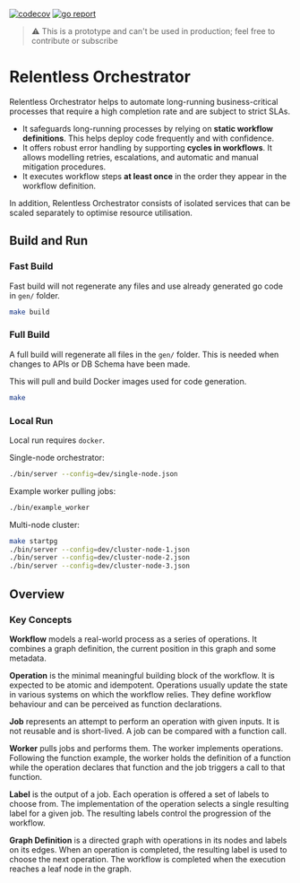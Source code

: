 [![codecov](https://codecov.io/gh/gemlab-dev/relor/graph/badge.svg?token=Y6XRNVMZ1N)](https://codecov.io/gh/gemlab-dev/relor)
[![go report](https://goreportcard.com/badge/github.com/gemlab-dev/relor)](https://goreportcard.com/report/github.com/gemlab-dev/relor)
> ⚠️ 
> This is a prototype and can't be used in production; feel free to contribute or subscribe

# Relentless Orchestrator

Relentless Orchestrator helps to automate long-running business-critical processes that require a high completion rate and are subject to strict SLAs.

- It safeguards long-running processes by relying on **static workflow definitions**. This helps deploy code frequently and with confidence.
- It offers robust error handling by supporting **cycles in workflows**. It allows modelling retries, escalations, and automatic and manual mitigation procedures.
- It executes workflow steps **at least once** in the order they appear in the workflow definition.

In addition, Relentless Orchestrator consists of isolated services that can be scaled separately to optimise resource utilisation. 



## Build and Run

### Fast Build

Fast build will not regenerate any files and use already generated go code in `gen/` folder.

```sh
make build
```

### Full Build

A full build will regenerate all files in the `gen/` folder. This is needed when changes to APIs or DB Schema have been made.

This will pull and build Docker images used for code generation.

```sh
make
```

### Local Run

Local run requires `docker`.

Single-node orchestrator:

```sh 
./bin/server --config=dev/single-node.json
```

Example worker pulling jobs:

```sh
./bin/example_worker

```

Multi-node cluster:

```sh
make startpg
./bin/server --config=dev/cluster-node-1.json
./bin/server --config=dev/cluster-node-2.json
./bin/server --config=dev/cluster-node-3.json
```

## Overview

### Key Concepts

**Workflow** models a real-world process as a series of operations. It combines a graph definition, the current position in this graph and some metadata.

**Operation** is the minimal meaningful building block of the workflow. It is expected to be atomic and idempotent. Operations usually update the state in various systems on which the workflow relies. They define workflow behaviour and can be perceived as function declarations.

**Job** represents an attempt to perform an operation with given inputs. It is not reusable and is short-lived. A job can be compared with a function call.

**Worker** pulls jobs and performs them. The worker implements operations. Following the function example, the worker holds the definition of a function while the operation declares that function and the job triggers a call to that function.

**Label** is the output of a job. Each operation is offered a set of labels to choose from. The implementation of the operation selects a single resulting label for a given job. The resulting labels control the progression of the workflow.

**Graph Definition** is a directed graph with operations in its nodes and labels on its edges. When an operation is completed, the resulting label is used to choose the next operation. The workflow is completed when the execution reaches a leaf node in the graph.
